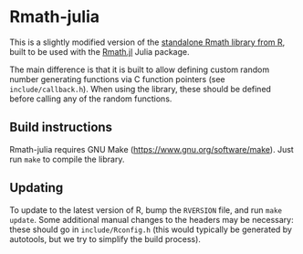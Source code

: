 Rmath-julia
===========

This is a slightly modified version of the [standalone Rmath library from R](https://cran.r-project.org/doc/manuals/r-release/R-admin.html#The-standalone-Rmath-library), built to be
used with the [Rmath.jl](https://github.com/JuliaStats/Rmath.jl) Julia package.

The main difference is that it is built to allow defining custom random number generating
functions via C function pointers (see `include/callback.h`). When using the library,
these should be defined before calling any of the random functions.

Build instructions
------------------

Rmath-julia requires GNU Make (https://www.gnu.org/software/make). Just run
`make` to compile the library.

Updating
--------

To update to the latest version of R, bump the `RVERSION` file, and run `make
update`. Some additional manual changes to the headers may be necessary: these should go
in `include/Rconfig.h` (this would typically be generated by autotools, but we try to
simplify the build process).